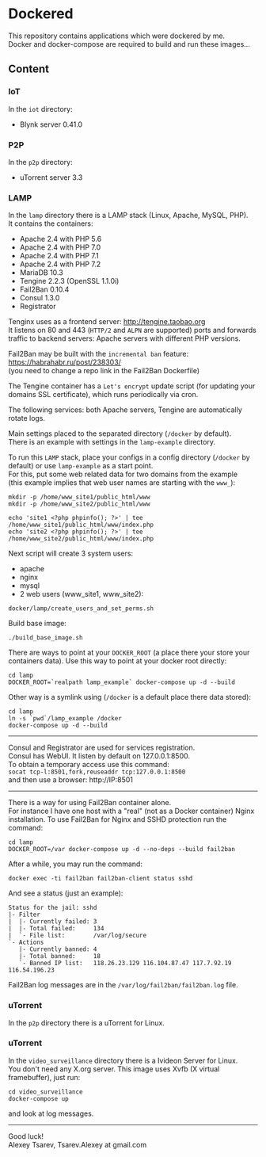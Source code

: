 # Dockered
This repository contains applications which were dockered by me.  
Docker and docker-compose are required to build and run these images...

## Content
### IoT
In the `iot` directory:
 - Blynk server 0.41.0

### P2P
In the `p2p` directory:
 - uTorrent server 3.3

### LAMP
In the `lamp` directory there is a LAMP stack (Linux, Apache, MySQL, PHP).  
It contains the containers:
 - Apache 2.4 with PHP 5.6
 - Apache 2.4 with PHP 7.0
 - Apache 2.4 with PHP 7.1
 - Apache 2.4 with PHP 7.2
 - MariaDB 10.3
 - Tengine 2.2.3 (OpenSSL 1.1.0i)
 - Fail2Ban 0.10.4
 - Consul 1.3.0
 - Registrator

Tenginx uses as a frontend server: http://tengine.taobao.org  
It listens on 80 and 443 (`HTTP/2` and `ALPN` are supported) ports and forwards traffic to backend servers:
Apache servers with different PHP versions.

Fail2Ban may be built with the `incremental ban` feature: https://habrahabr.ru/post/238303/  
(you need to change a repo link in the Fail2Ban Dockerfile)

The Tengine container has a `Let's encrypt` update script
(for updating your domains SSL certificate), which runs periodically via cron.

The following services: both Apache servers, Tengine are automatically rotate logs.

Main settings placed to the separated directory (`/docker` by default).  
There is an example with settings in the `lamp-example` directory.

To run this `LAMP` stack, place your configs in a config directory (`/docker` by default) or use `lamp-example` as a start point.  
For this, put some web related data for two domains from the example  
(this example implies that web user names are starting with the `www_`):
~~~
mkdir -p /home/www_site1/public_html/www
mkdir -p /home/www_site2/public_html/www

echo 'site1 <?php phpinfo(); ?>' | tee /home/www_site1/public_html/www/index.php
echo 'site2 <?php phpinfo(); ?>' | tee /home/www_site2/public_html/www/index.php
~~~

Next script will create 3 system users:
 - apache
 - nginx
 - mysql
 - 2 web users (www_site1, www_site2):
~~~
docker/lamp/create_users_and_set_perms.sh
~~~

Build base image:
~~~
./build_base_image.sh
~~~

There are ways to point at your `DOCKER_ROOT` (a place there your store your containers data). Use this way to point at your docker root directly:
~~~
cd lamp
DOCKER_ROOT=`realpath lamp_example` docker-compose up -d --build
~~~

Other way is a symlink using (`/docker` is a default place there data stored):
~~~
cd lamp
ln -s `pwd`/lamp_example /docker
docker-compose up -d --build
~~~
___

Consul and Registrator are used for services registration.  
Consul has WebUI. It listen by default on 127.0.0.1:8500.  
To obtain a temporary access use this command:  
`socat tcp-l:8501,fork,reuseaddr tcp:127.0.0.1:8500`  
and then use a browser: http://IP:8501
___

There is a way for using Fail2Ban container alone.  
For instance I have one host with a "real" (not as a Docker container) Nginx installation.
To use Fail2Ban for Nginx and SSHD protection run the command:
~~~
cd lamp
DOCKER_ROOT=/var docker-compose up -d --no-deps --build fail2ban
~~~

After a while, you may run the command:
~~~
docker exec -ti fail2ban fail2ban-client status sshd
~~~

And see a status (just an example):
~~~
Status for the jail: sshd
|- Filter
|  |- Currently failed: 3
|  |- Total failed:     134
|  `- File list:        /var/log/secure
`- Actions
   |- Currently banned: 4
   |- Total banned:     18
   `- Banned IP list:   118.26.23.129 116.104.87.47 117.7.92.19 116.54.196.23
~~~

Fail2Ban log messages are in the `/var/log/fail2ban/fail2ban.log` file.

### uTorrent
In the `p2p` directory there is a uTorrent for Linux.


### uTorrent
In the `video_surveillance` directory there is a Ivideon Server for Linux.  
You don't need any X.org server. This image uses Xvfb (X virtual framebuffer),
just run:
~~~
cd video_surveillance
docker-compose up
~~~
and look at log messages.


---
Good luck!  
Alexey Tsarev, Tsarev.Alexey at gmail.com
